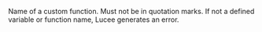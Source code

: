 Name of a custom function. Must not be in quotation marks. If not a defined variable or function name, Lucee generates an error.